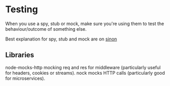 # Testing

When you use a spy, stub or mock, make sure you're using them to test the behaviour/outcome of something else.

Best explanation for spy, stub and mock are on [sinon](https://sinonjs.org/releases/v15/)

## Libraries

node-mocks-http mocking req and res for middleware (particularly useful for headers, cookies or streams).
nock mocks HTTP calls (particularly good for microservices).
